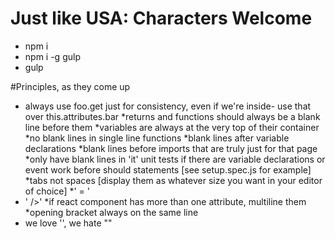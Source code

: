 # Just like USA: Characters Welcome

* npm i
* npm i -g gulp
* gulp

#Principles, as they come up

* always use foo.get just for consistency, even if we're inside- use that over this.attributes.bar
*returns and functions should always be a blank line before them
*variables are always at the very top of their container
*no blank lines in single line functions
*blank lines after variable declarations
*blank lines before imports that are truly just for that page
*only have blank lines in 'it' unit tests if there are variable declarations or event work before should statements [see setup.spec.js for example]
*tabs not spaces [display them as whatever size you want in your editor of choice]
*' = '
* ' />'
*if react component has more than one attribute, multiline them
*opening bracket always on the same line
* we love '', we hate ""